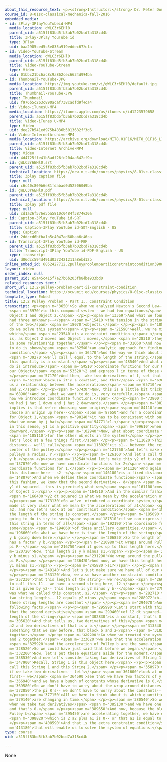 ```yaml
---
about_this_resource_text: <p><strong>Instructor:</strong> Dr. Peter Dourmashkin</p>
course_id: 8-01sc-classical-mechanics-fall-2016
embedded_media:
- id: 3Play-3PlayYouTubeid-MP4
  media_location: gWLC3r6EHl0
  parent_uid: a515ff83bd5fb3ab7b02bcd7a318cd4b
  title: 3Play-3Play YouTube id
  type: 3Play
  uid: baa2985ced5c5e835a919eddec672cfa
- id: Video-YouTube-Stream
  media_location: gWLC3r6EHl0
  parent_uid: a515ff83bd5fb3ab7b02bcd7a318cd4b
  title: Video-YouTube-Stream
  type: Video
  uid: 01bbc21bc6ac8c9a862cec6634d994ba
- id: Thumbnail-YouTube-JPG
  media_location: https://img.youtube.com/vi/gWLC3r6EHl0/default.jpg
  parent_uid: a515ff83bd5fb3ab7b02bcd7a318cd4b
  title: Thumbnail-YouTube-JPG
  type: Thumbnail
  uid: f976b5c263c890acaf738cadfd9f4ca4
- id: Video-iTunesU-MP4
  media_location: https://itunes.apple.com/us/itunes-u/id1223579658
  parent_uid: a515ff83bd5fb3ab7b02bcd7a318cd4b
  title: Video-iTunes U-MP4
  type: Video
  uid: dee27b541ed975b4836b5013682ff3d6
- id: Video-InternetArchive-MP4
  media_location: https://archive.org/download/MIT8.01F16/MIT8_01F16_L12v02_360p.mp4
  parent_uid: a515ff83bd5fb3ab7b02bcd7a318cd4b
  title: Video-Internet Archive-MP4
  type: Video
  uid: 4d4725ffe41b8adf26fe204aa642cf9b
- id: gWLC3r6EHl0.srt
  parent_uid: a515ff83bd5fb3ab7b02bcd7a318cd4b
  technical_location: https://ocw.mit.edu/courses/physics/8-01sc-classical-mechanics-fall-2016/week-4-drag-forces-constraints-and-continuous-systems/12.2-pulley-problem-part-ii-constraint-condition/12.2-pulley-problem-part-ii-constraint-condition/gWLC3r6EHl0.srt
  title: 3play caption file
  type: null
  uid: c6c40c809b6e81fdabad0d525060d9ba
- id: gWLC3r6EHl0.pdf
  parent_uid: a515ff83bd5fb3ab7b02bcd7a318cd4b
  technical_location: https://ocw.mit.edu/courses/physics/8-01sc-classical-mechanics-fall-2016/week-4-drag-forces-constraints-and-continuous-systems/12.2-pulley-problem-part-ii-constraint-condition/12.2-pulley-problem-part-ii-constraint-condition/gWLC3r6EHl0.pdf
  title: 3play pdf file
  type: null
  uid: cd1a26f576e5ba5810c0484f3874630a
- id: Caption-3Play YouTube id-SRT
  parent_uid: a515ff83bd5fb3ab7b02bcd7a318cd4b
  title: Caption-3Play YouTube id-SRT-English - US
  type: Caption
  uid: 2ddccd6bfba1b5c4047ad60bab6c46ca
- id: Transcript-3Play YouTube id-PDF
  parent_uid: a515ff83bd5fb3ab7b02bcd7a318cd4b
  title: Transcript-3Play YouTube id-PDF-English - US
  type: Transcript
  uid: d86dcc594d491d0372421211a8ebd12b
inline_embed_id: 6852427712.2pulleyproblempartiiconstraintcondition39081247
layout: video
order_index: null
parent_uid: e5a45c415f7a27b6b203fb8dbe933bd0
related_resources_text: ''
short_url: 12.2-pulley-problem-part-ii-constraint-condition
technical_location: https://ocw.mit.edu/courses/physics/8-01sc-classical-mechanics-fall-2016/week-4-drag-forces-constraints-and-continuous-systems/12.2-pulley-problem-part-ii-constraint-condition/12.2-pulley-problem-part-ii-constraint-condition
template_type: Embed
title: 12.2 Pulley Problem - Part II, Constraint Condition
transcript: <p><span m='3650'>So when we analyzed Newton's Second Law-- applied</span>
  <span m='5970'>to this compound system-- we had two equations</span> <span m='8650'>for
  Object 1 and Object 2.</span> </p><p><span m='13369'>And what we found is that we
  had three unknowns--</span> <span m='15410'>the tension in the string and the accelerations
  of the two</span> <span m='18070'>objects.</span> </p><p><span m='18830'>Now, how
  do we solve this system?</span> </p><p><span m='21590'>Well, we're missing one condition,
  which</span> <span m='23540'>is a constraint condition.</span> </p><p><span m='24960'>Which
  is, as Object 2 moves and Object 1 moves,</span> <span m='28310'>they have to move
  in some relationship together.</span> </p><p><span m='31060'>And now what we'd like
  to do is show</span> <span m='32560'>an analytic approach for finding that constraint
  condition.</span> </p><p><span m='36470'>And the way we think about it is that,</span>
  <span m='39270'>we'll call l equal to the length of the string,</span> <span m='43870'>and
  this quantity is a constant.</span> </p><p><span m='48540'>And what we'd like to
  do is introduce</span> <span m='50510'>coordinate functions for our Object 1 and
  our Object</span> <span m='53520'>2 and express l in terms of those coordinate functions.</span>
  </p><p><span m='57170'>And then, take two derivatives of l, set that equal to 0</span>
  <span m='61190'>because it's a constant, and that</span> <span m='63020'>will give
  us a relationship between the accelerations</span> <span m='65710'>of Objects 1
  and 2.</span> </p><p><span m='67420'>Now, this is a little bit tricky.</span> </p><p><span
  m='68900'>And so, what we want to do is, very carefully,</span> <span m='71220'>show
  how we introduce coordinate functions.</span> </p><p><span m='73800'>Recall that
  we had j hat 1 down and j hat 2 downwards.</span> </p><p><span m='80390'>What that
  implies is that we're choosing some origin</span> <span m='84110'>and we're-- let's
  choose an origin up here--</span> <span m='87650'>and for a coordinate function
  for Object 1,</span> <span m='90240'>it has to be consistent with our choice of
  what we mean by j hat</span> <span m='94771'>1.</span> </p><p><span m='95380'>So,
  in this sense, y1 is a positive quantity</span> <span m='99610'>when we're going
  downward.</span> </p><p><span m='102940'>Now, what about coordinate functions</span>
  <span m='105110'>for the other objects in the system?</span> </p><p><span m='107229'>Well,
  let's look at a few things first.</span> </p><p><span m='111020'>This is a fixed
  distance-- we'll call</span> <span m='113020'>it s1-- between the ceiling and the
  center of the pulley.</span> </p><p><span m='121760'>And let's make each of the
  pulleys a radius, r.</span> </p><p><span m='126160'>And let's call this a function
  y b.</span> </p><p><span m='132540'>And let's make this y2 of t.</span> </p><p><span
  m='137070'>So now we have coordinate functions for 2</span> <span m='139470'>and
  coordinate functions for 1.</span> </p><p><span m='141120'>And again, recall that
  this distance here-- s2--</span> <span m='146100'>is a fixed distance.</span> </p><p><span
  m='148870'>And when we define these coordinate functions</span> <span m='151600'>in
  this fashion, we know that the second derivative-- d</span> <span m='155650'>squared
  y1 dt squared-- this is precisely what we</span> <span m='161100'>mean by the acceleration
  of Object 1.</span> </p><p><span m='164510'>And in the similar fashion, d squared</span>
  <span m='166430'>y2 dt squared is what we mean by the acceleration of Object 2.</span>
  </p><p><span m='173130'>So we've introduced a coordinate system,</span> <span m='175040'>we've
  made it very clear what we mean by the accelerations of a1</span> <span m='178540'>and
  a2, and now let's look at our constraint condition</span> <span m='182460'>that
  the length of the string is constant.</span> </p><p><span m='185090'>So what we're
  going to do is try to see</span> <span m='187510'>if we can express the length of
  this string in terms of all</span> <span m='192190'>the coordinate functions and
  some</span> <span m='194060'>of these ancillary quantities.</span> </p><p><span
  m='196660'>So what we have here is that the length of the string</span> <span m='202160'>is
  y b going down here.</span> </p><p><span m='206820'>So the length of the string
  has a factor y b.</span> </p><p><span m='210980'>It wraps around Pulley b-- so that's
  pi R--</span> <span m='216750'>and it goes up to this length here.</span> </p><p><span
  m='220720'>Now, this length is y b minus s1.</span> </p><p><span m='226520'>So that's
  y b minus s1.</span> </p><p><span m='231290'>We wrap around the pulley again-- that's
  pi R.</span> </p><p><span m='236420'>And now, we have this length here, which is
  y1 minus s1.</span> </p><p><span m='245880'>s1?</span> </p><p><span m='247910'>Yeah.</span>
  </p><p><span m='249140'>And let's just make sure we have all of our quantities here.</span>
  </p><p><span m='253120'>Now, we also have another constraint condition,</span> <span
  m='257230'>that this length of the string-- we're</span> <span m='260790'>going
  to call this l1-- we have a second string here, l2.</span> </p><p><span m='267760'>And
  l2 is given by y2-- this length is y2 minus y b--</span> <span m='278770'>and that
  was what we called this constant, s2.</span> </p><p><span m='282710'>So we now have
  two string lengths-- l2 equals y2 minus y</span> <span m='288972'>b-- and both of
  these string lengths are constant.</span> </p><p><span m='294070'>And we have the
  following facts.</span> </p><p><span m='295990'>Let's start with this one first,
  that the second derivative</span> <span m='299460'>of l2 dt squared-- because the
  length of the string</span> <span m='302830'>is a constant, that's 0.</span> </p><p><span
  m='305620'>And that tells us, two derivatives of this</span> <span m='308810'>is
  a2 and two derivatives of that is a b.</span> </p><p><span m='313540'>And this is
  something that we saw before, that block b and 2</span> <span m='318270'>are moving
  together.</span> </p><p><span m='320290'>So when we treated the system as just b
  and 2 together,</span> <span m='323620'>we see that the acceleration of 2</span>
  <span m='325920'>and the acceleration of Pulley b are the same.</span> </p><p><span
  m='328520'>So we could have just said that before we began.</span> </p><p><span
  m='332200'>Now, let's put these equations aside for the moment.</span> </p><p><span
  m='338530'>And now let's consider taking two derivatives of String 1.</span> </p><p><span
  m='347900'>Recall, String 1 is this object here.</span> </p><p><span m='351960'>We'll
  call this String 1 and this String 2.</span> </p><p><span m='358970'>Now, again,
  if we take two derivatives-- let's</span> <span m='361600'>look at our expression
  first-- we</span> <span m='364590'>see that we have two factors of y b</span> <span
  m='366940'>and we have a bunch of constants whose derivative is 0.</span> </p><p><span
  m='369580'>So we don't have to worry about the wrap around distances--</span> <span
  m='372850'>the pi R's-- we don't have to worry about the constants-- s1.</span>
  </p><p><span m='377150'>All we have to think about is which quantities</span> <span
  m='379140'>are changing in time.</span> </p><p><span m='380540'>So we have 2 a b
  when we take two derivatives</span> <span m='385130'>and we have one factor of a1--
  and that's 0.</span> </p><p><span m='389650'>And now, because the block and 2 and
  Pulley b</span> <span m='395450'>are accelerating together, we have our condition,</span>
  <span m='398820'>which is 2 a2 plus a1 is 0-- or that a1 is equal to minus 2 a2.</span>
  </p><p><span m='408590'>And that is the extra constraint condition</span> <span
  m='413180'>that will enable us to solve the system of equations.</span> </p><p></p>
type: course
uid: a515ff83bd5fb3ab7b02bcd7a318cd4b

---
```

None